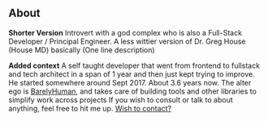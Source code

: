 ## About

**Shorter Version**
Introvert with a god complex who is also a Full-Stack Developer / Principal Engineer. A less wittier version of Dr. Greg House (House MD) basically (One line description)

**Added context**
A self taught developer that went from frontend to fullstack and tech architect in a span of 1 year and then just kept trying to improve. He started somewhere around Sept 2017. About 3.6 years now.
The alter ego is [BarelyHuman](https://barelyhuman.dev), and takes care of building tools and other libraries to simplify work across projects
If you wish to consult or talk to about anything, feel free to hit me up.
[Wish to contact?](/contact.html)